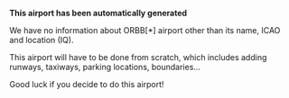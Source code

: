 **This airport has been automatically generated**

We have no information about ORBB[*] airport other than its name, ICAO and location (IQ).

This airport will have to be done from scratch, which includes adding runways, taxiways, parking locations, boundaries...

Good luck if you decide to do this airport!
